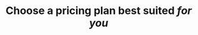 ---
title: "Choose a pricing plan best suited <em>for you</em>"

plans:
  - enable: true
    title: Trial
    description: Keen to try it out first? Sign up for a free two weeks trial. 
    price_prefix: ''
    color: "#FEECA0" # TODO: change color
    features:
      - enable: true
        included: true
        feature: Pro access to RocketSim.
      - enable: true
        included: true
        feature: Team build insights.
      - enable: true
        included: true
        feature: User management.
      - enable: true
        included: true
        feature: License management.
    price:
      yearly:
        amount: FREE
        period: ''
    cta:
      enable: true
      label: Sign up for a free trial
      site: teams
      link: "/signup/trial"
  - enable: true
    title: Individual
    description: Perfect for solo developers.
    price_prefix: "€"
    color: "#C9DEFD" # TODO: change color
    features:
      - enable: true
        included: true
        feature: Pro access to RocketSim.
      - enable: true
        included: false
        feature: Team build insights.
      - enable: true
        included: false
        feature: User management.
      - enable: true
        included: false
        feature: License management.
    price:
      yearly:
        amount: 50
        period: per year
    cta:
      enable: true
      label: Download now
      site: custom
      link: "https://apps.apple.com/app/apple-store/id1504940162?pt=117264678&ct=website-header&mt=8"
      class: "plausible-event-name=App+Store+Install"
  - enable: true
    title: Teams
    description: Perfect for teams with multiple developers.
    price_prefix: "€"
    color: "#EFEAFE" # TODO: change color
    features:
      - enable: true
        included: true
        feature: Pro access to RocketSim.
      - enable: true
        included: true
        feature: Team build insights.
      - enable: true
        included: true
        feature: User management.
      - enable: true
        included: true
        feature: License management.
    price:
      yearly:
        amount: 120
        period: 'per year'
    cta:
      enable: true
      label: Subscribe
      site: custom
      link: "/contact" # TODO: link to Stripe
  - enable: false
    title: Enterprise
    description: For larger enterprises with complex requirements.
    price_prefix: ""
    color: "#C9DEFD" # TODO: change color
    features:
      - enable: true
        included: true
        feature: "Everything in Teams, and:"
      - enable: true
        included: true
        feature: SAML based SSO.
      - enable: true
        included: true
        feature: Distribution outside of the App Store.
      - enable: true
        included: true
        feature: Group based user management.
    price:
      yearly:
        amount: COMING SOON
        period: ''
    cta:
      enable: true
      label: Contact sales
      site: custom
      link: "mailto:ralphduin@rocketsim.app"
---